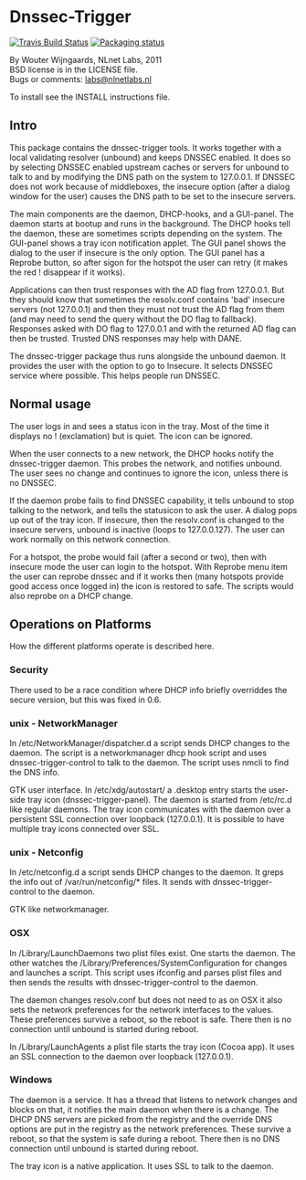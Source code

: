 # Dnssec-Trigger

[![Travis Build Status](https://travis-ci.com/NLnetLabs/dnssec-trigger.svg?branch=master)](https://travis-ci.com/NLnetLabs/dnssec-trigger)
[![Packaging status](https://repology.org/badge/tiny-repos/dnssec-trigger.svg)](https://repology.org/project/dnssec-trigger/versions)

By Wouter Wijngaards, NLnet Labs, 2011 \
BSD license is in the LICENSE file. \
Bugs or comments: labs@nlnetlabs.nl

To install see the INSTALL instructions file.

## Intro

This package contains the dnssec-trigger tools.  It works together with
a local validating resolver (unbound) and keeps DNSSEC enabled.  It does
so by selecting DNSSEC enabled upstream caches or servers for unbound
to talk to and by modifying the DNS path on the system to 127.0.0.1.
If DNSSEC does not work because of middleboxes, the insecure option
(after a dialog window for the user) causes the DNS path to be set to
the insecure servers.

The main components are the daemon, DHCP-hooks, and a GUI-panel.
The daemon starts at bootup and runs in the background.  The DHCP hooks
tell the daemon, these are sometimes scripts depending on the system.
The GUI-panel shows a tray icon notification applet.  The GUI panel shows
the dialog to the user if insecure is the only option.  The GUI panel
has a Reprobe button, so after sigon for the hotspot the user can retry
(it makes the red ! disappear if it works).

Applications can then trust responses with the AD flag from 127.0.0.1.
But they should know that sometimes the resolv.conf contains 'bad'
insecure servers (not 127.0.0.1) and then they must not trust the AD
flag from them (and may need to send the query without the DO flag
to fallback).  Responses asked with DO flag to 127.0.0.1 and with the
returned AD flag can then be trusted.  Trusted DNS responses may help
with DANE.

The dnssec-trigger package thus runs alongside the unbound daemon.  It
provides the user with the option to go to Insecure.  It selects DNSSEC
service where possible.  This helps people run DNSSEC.

## Normal usage

The user logs in and sees a status icon in the tray.  Most of the time
it displays no ! (exclamation) but is quiet.  The icon can be ignored.

When the user connects to a new network, the DHCP hooks notify the
dnssec-trigger daemon.  This probes the network, and notifies unbound.
The user sees no change and continues to ignore the icon, unless there
is no DNSSEC.

If the daemon probe fails to find DNSSEC capability, it tells unbound
to stop talking to the network, and tells the statusicon to ask the user.
A dialog pops up out of the tray icon.  If insecure, then the resolv.conf
is changed to the insecure servers, unbound is inactive (loops to
127.0.0.127).  The user can work normally on this network connection.

For a hotspot, the probe would fail (after a second or two), then with
insecure mode the user can login to the hotspot.  With Reprobe menu
item the user can reprobe dnssec and if it works then (many hotspots
provide good access once logged in) the icon is restored to safe.  The
scripts would also reprobe on a DHCP change.


## Operations on Platforms

How the different platforms operate is described here.

### Security

There used to be a race condition where DHCP info briefly overriddes
the secure version, but this was fixed in 0.6.

### unix - NetworkManager

In /etc/NetworkManager/dispatcher.d a script sends DHCP changes to
the daemon.  The script is a networkmanager dhcp hook script and uses
dnssec-trigger-control to talk to the daemon.  The script uses nmcli
to find the DNS info.

GTK user interface.  In /etc/xdg/autostart/ a .desktop entry starts
the user-side tray icon (dnssec-trigger-panel).  The daemon is started
from /etc/rc.d like regular daemons.  The tray icon communicates with
the daemon over a persistent SSL connection over loopback (127.0.0.1).
It is possible to have multiple tray icons connected over SSL.

### unix - Netconfig

In /etc/netconfig.d a script sends DHCP changes to the daemon.  It greps
the info out of /var/run/netconfig/* files.  It sends with
dnssec-trigger-control to the daemon.

GTK like networkmanager.

### OSX

In /Library/LaunchDaemons two plist files exist.  One starts the daemon.
The other watches the /Library/Preferences/SystemConfiguration for changes
and launches a script.  This script uses ifconfig and parses plist files
and then sends the results with dnssec-trigger-control to the daemon.

The daemon changes resolv.conf but does not need to as on OSX it also
sets the network preferences for the network interfaces to the values.
These preferences survive a reboot, so the reboot is safe. There then
is no connection until unbound is started during reboot.

In /Library/LaunchAgents a plist file starts the tray icon (Cocoa app).
It uses an SSL connection to the daemon over loopback (127.0.0.1).

### Windows

The daemon is a service.  It has a thread that listens to network changes
and blocks on that, it notifies the main daemon when there is a change.
The DHCP DNS servers are picked from the registry and the override DNS
options are put in the registry as the network preferences.  These survive
a reboot, so that the system is safe during a reboot.  There then is no
DNS connection until unbound is started during reboot.

The tray icon is a native application.  It uses SSL to talk to the daemon.

